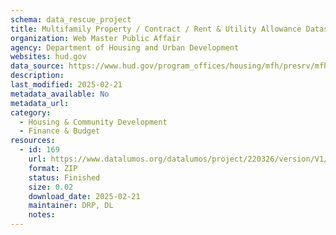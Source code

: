 ```yaml
---
schema: data_rescue_project 
title: Multifamily Property / Contract / Rent & Utility Allowance Datasets (HUD.GOV)
organization: Web Master Public Affair
agency: Department of Housing and Urban Development
websites: hud.gov
data_source: https://www.hud.gov/program_offices/housing/mfh/presrv/mfhpreservation
description: 
last_modified: 2025-02-21
metadata_available: No
metadata_url: 
category:
  - Housing & Community Development 
  - Finance & Budget 
resources:
  - id: 169
    url: https://www.datalumos.org/datalumos/project/220326/version/V1/view
    format: ZIP
    status: Finished
    size: 0.02
    download_date: 2025-02-21
    maintainer: DRP, DL
    notes: 
---
```

